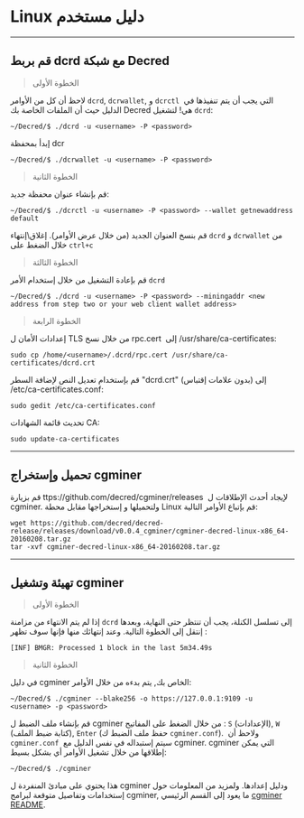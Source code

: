 # <i class="fa fa-linux"></i> Linux دليل مستخدم 

---

## <i class="fa fa-cloud"></i> قم بربط  dcrd مع شبكة Decred  

> الخطوة الأولى

لاحظ أن كل من الأوامر `dcrd`, `dcrwallet`, و `dcrctl`  التي يجب أن يتم تنفيذها في الدليل حيث أن الملفات الخاصة بك Decred هي! لتشغيل `dcrd`:

```no-highlight
~/Decred/$ ./dcrd -u <username> -P <password>
```

إبدأ بمحفظة dcr

```no-highlight
~/Decred/$ ./dcrwallet -u <username> -P <password>
```

> الخطوة الثانية

قم بإنشاء عنوان محفظة جديد:

```no-highlight
~/Decred/$ ./dcrctl -u <username> -P <password> --wallet getnewaddress default
```

قم بنسخ العنوان الجديد (من خلال عرض الأوامر). إغلاق\إنتهاء  `dcrd` و `dcrwallet`  من خلال الضغط على `ctrl+c` 

> الخطوة الثالثة

قم بإعادة التشغيل من خلال إستخدام الأمر  `dcrd`

```no-highlight
~/Decred/$ ./dcrd -u <username> -P <password> --miningaddr <new address from step two or your web client wallet address>
```

> الخطوة الرابعة

إعدادات الأمان ل TLS من خلال نسخ rpc.cert  إلى /usr/share/ca-certificates:

```no-highlight
sudo cp /home/<username>/.dcrd/rpc.cert /usr/share/ca-certificates/dcrd.crt
```

قم بإستخدام تعديل النص لإضافة السطر "dcrd.crt" (بدون علامات إقتباس) إلى /etc/ca-certificates.conf:

```no-highlight
sudo gedit /etc/ca-certificates.conf
```

تحديث قائمة الشهادات CA:

```no-highlight
sudo update-ca-certificates
```

---

## <i class="fa fa-download"></i> تحميل وإستخراج cgminer 

قم بزيارة ttps://github.com/decred/cgminer/releases  لإيجاد أحدث الإطلاقات ل cgminer. ولتحميلها و إستخراجها مقابل محطة Linux قم بإتباع الأوامر التالية:

```no-highlight
wget https://github.com/decred/decred-release/releases/download/v0.0.4_cgminer/cgminer-decred-linux-x86_64-20160208.tar.gz
tar -xvf cgminer-decred-linux-x86_64-20160208.tar.gz
```

---

## <i class="fa fa-play-circle"></i> تهيئة وتشغيل cgminer 

> الخطوة الأولى

إذا لم يتم الانتهاء من مزامنة `dcrd` إلى تسلسل الكنلة، يجب أن تنتظر حتى النهاية، وبعدها إنتقل إلى الخطوة التالية. وعند إنتهائك منها فإنها سوف تظهر :

```no-highlight
[INF] BMGR: Processed 1 block in the last 5m34.49s
```

> الخطوة الثانية

في دليل cgminer الخاص بك, يتم بدءه من خلال الأوامر:

```no-highlight
~/Decred/$ ./cgminer --blake256 -o https://127.0.0.1:9109 -u <username> -p <password>
```

قم بإنشاء ملف الضبط ل cgminer من خلال الضغط على المفاتيح :  `S` (الإعدادات), `W` (كتابة ضبط الملف), `Enter` (حفظ ملف الضبط ك `cgminer.conf`).  ولاحظ أن  `cgminer.conf`  سيتم إستبداله في نفس الدليل مع  cgminer. cgminer التي يمكن إطلاقها من خلال تشغيل الأوامر أي بشكل بسيط:

```no-highlight
~/Decred/$ ./cgminer
```

هذا يحتوي على مبادئ المنفردة ل  cgminer ودليل إعدادها. ولمزيد من المعلومات حول إستخدامات وتفاصيل متوقعة لبرامج  cgminer, ما يعود إلى القسم الرئيسي [cgminer README](https://github.com/decred/cgminer/blob/3.7/README).
